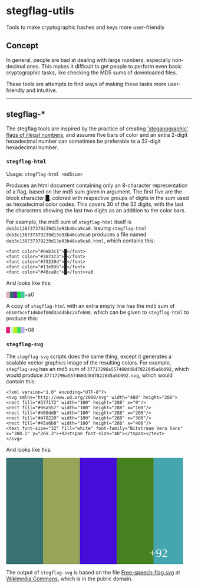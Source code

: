 stegflag-utils
==============

Tools to make cryptographic hashes and keys more user-friendly

## Concept

In general, people are bad at dealing with large numbers, especially non-decimal ones.  This makes it difficult to get people to perform even basic cryptographic tasks, like checking the MD5 sums of downloaded files.

These tools are attempts to find ways of making these tasks more user-friendly and intuitive.

---

## stegflag-\*

The stegflag tools are inspired by the practice of creating ['steganographic' flags of illegal numbers](http://en.wikipedia.org/wiki/Illegal_number#Flags_and_steganography), and assume five bars of color and an extra 2-digit hexadecimal number can sometimes be preferable to a 32-digit hexadecimal number.

### `stegflag-html`

Usage: `stegflag-html <md5sum>`

Produces an html document containing only an 8-character representation of a flag, based on the md5 sum given in argument.  The first five are the block character █, colored with respective groups of digits in the sum used as hexadecimal color codes.  This covers 30 of the 32 digits, with the last the characters showing the last two digits as an addition to the color bars.

For example, the md5 sum of `stegflag-html` itself is `deb3c138737379239d13e93b46ca9ca0`.  Issuing `stegflag-html deb3c138737379239d13e93b46ca9ca0` produces a file named `deb3c138737379239d13e93b46ca9ca0.html`, which contains this:

    <font color="#deb3c1">█</font>
    <font color="#387373">█</font>
    <font color="#79239d">█</font>
    <font color="#13e93b">█</font>
    <font color="#46ca9c">█</font>+a0

And looks like this:

<font color="#deb3c1">█</font><font color="#387373">█</font><font color="#79239d">█</font><font color="#13e93b">█</font><font color="#46ca9c">█</font>+a0

A copy of `stegflag-html` with an extra empty line has the md5 sum of `eb1075cef1d6b8f00d3add5bc2afeb08`, which can be given to `stegflag-html` to produce this:

<font color="#eb1075">█</font><font color="#cef1d6">█</font><font color="#b8f00d">█</font><font color="#3add5b">█</font><font color="#c2afeb">█</font>+08

### `stegflag-svg`

The `stegflag-svg` scripts does the same thing, except it generates a scalable vector graphics image of the resulting colors.  For example, `stegflag-svg` has an md5 sum of `37717296a557460dd847822045a6b092`, which would produce `37717296a557460dd847822045a6b092.svg`, which would contain this:

    <?xml version="1.0" encoding="UTF-8"?>
    <svg xmlns="http://www.w3.org/2000/svg" width="480" height="288">
    <rect fill="#377172" width="100" height="288" x="0"/>
    <rect fill="#96a557" width="100" height="288" x="100"/>
    <rect fill="#460dd8" width="100" height="288" x="200"/>
    <rect fill="#478220" width="100" height="288" x="300"/>
    <rect fill="#45a6b0" width="100" height="288" x="400"/>
    <text font-size="32" fill="white" font-family="Bitstream Vera Sans" x="388.1" y="269.3">+92<tspan font-size="48"></tspan></text>
    </svg>

And looks like this:

<?xml version="1.0" encoding="UTF-8"?>
<svg xmlns="http://www.w3.org/2000/svg" width="480" height="288">
<rect fill="#377172" width="100" height="288" x="0"/>
<rect fill="#96a557" width="100" height="288" x="100"/>
<rect fill="#460dd8" width="100" height="288" x="200"/>
<rect fill="#478220" width="100" height="288" x="300"/>
<rect fill="#45a6b0" width="100" height="288" x="400"/>
<text font-size="32" fill="white" font-family="Bitstream Vera Sans" x="388.1" y="269.3">+92<tspan font-size="48"></tspan></text>
</svg>

The output of `stegflag-svg` is based on the file [Free-speech-flag.svg](https://commons.wikimedia.org/wiki/File:Free-speech-flag.svg) at [Wikimedia Commons](https://commons.wikimedia.org), which is in the public domain.
